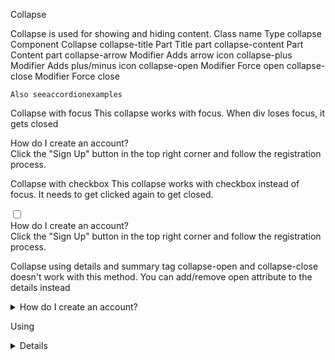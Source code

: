 Collapse

Collapse is used for showing and hiding content.
Class name
Type
collapse Component
Collapse
collapse-title
Part
Title part
collapse-content
Part
Content part
collapse-arrow
Modifier
Adds arrow icon
collapse-plus
Modifier
Adds plus/minus icon
collapse-open
Modifier
Force open
collapse-close
Modifier
Force close

    Also seeaccordionexamples

Collapse with focus
This collapse works with focus. When div loses focus, it gets closed

<div tabIndex={0} className="collapse bg-base-100 border-base-300 border">
  <div className="collapse-title font-semibold">How do I create an account?</div>
  <div className="collapse-content text-sm">
    Click the "Sign Up" button in the top right corner and follow the registration process.
  </div>
</div>

Collapse with checkbox
This collapse works with checkbox instead of focus. It needs to get clicked again to get closed.

<div className="collapse bg-base-100 border-base-300 border">
  <input type="checkbox" />
  <div className="collapse-title font-semibold">How do I create an account?</div>
  <div className="collapse-content text-sm">
    Click the "Sign Up" button in the top right corner and follow the registration process.
  </div>
</div>

Collapse using details and summary tag
collapse-open and collapse-close doesn't work with this method. You can add/remove open attribute to the details instead

<details className="collapse bg-base-100 border-base-300 border">
  <summary className="collapse-title font-semibold">How do I create an account?</summary>
  <div className="collapse-content text-sm">
    Click the "Sign Up" button in the top right corner and follow the registration process.
  </div>
</details>

Using <details> tag, we can't have animations because <details> tag doesn't allow CSS transitions.
Without border and background color

<div tabIndex={0} className="collapse">
  <div className="collapse-title font-semibold">How do I create an account?</div>
  <div className="collapse-content text-sm">
    Click the "Sign Up" button in the top right corner and follow the registration process.
  </div>
</div>

With arrow icon

<div tabIndex={0} className="collapse collapse-arrow bg-base-100 border-base-300 border">
  <div className="collapse-title font-semibold">How do I create an account?</div>
  <div className="collapse-content text-sm">
    Click the "Sign Up" button in the top right corner and follow the registration process.
  </div>
</div>

With arrow plus/minus icon

<div tabIndex={0} className="collapse collapse-plus bg-base-100 border-base-300 border">
  <div className="collapse-title font-semibold">How do I create an account?</div>
  <div className="collapse-content text-sm">
    Click the "Sign Up" button in the top right corner and follow the registration process.
  </div>
</div>

Force open

<div tabIndex={0} className="collapse collapse-open bg-base-100 border-base-300 border">
  <div className="collapse-title font-semibold">I have collapse-open class</div>
  <div className="collapse-content text-sm">
    Click the "Sign Up" button in the top right corner and follow the registration process.
  </div>
</div>

Force close

<div tabIndex={0} className="collapse collapse-close bg-base-100 border-base-300 border">
  <div className="collapse-title font-semibold">I have collapse-open class</div>
  <div className="collapse-content text-sm">
    Click the "Sign Up" button in the top right corner and follow the registration process.
  </div>
</div>

Custom colors for collapse that works with focus
Use Tailwind CSS

<div
  tabIndex={0}
  className="bg-primary text-primary-content focus:bg-secondary focus:text-secondary-content collapse"
>
  <div className="collapse-title font-semibold">How do I create an account?</div>
  <div className="collapse-content text-sm">
    Click the "Sign Up" button in the top right corner and follow the registration process.
  </div>
</div>

Custom colors for collapse that works with checkbox
Use Tailwind CSS

<div className="bg-base-100 border-base-300 collapse border">
  <input type="checkbox" className="peer" />
  <div
    className="collapse-title bg-primary text-primary-content peer-checked:bg-secondary peer-checked:text-secondary-content"
  >
    How do I create an account?
  </div>
  <div
    className="collapse-content bg-primary text-primary-content peer-checked:bg-secondary peer-checked:text-secondary-content"
  >
    Click the "Sign Up" button in the top right corner and follow the registration process.
  </div>
</div>
